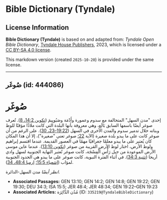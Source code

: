 # Bible Dictionary (Tyndale)

## License Information

**Bible Dictionary (Tyndale)** is based on and adapted from: _Tyndale Open Bible Dictionary_, [Tyndale House Publishers](https://tyndaleopenresources.com/), 2023, which is licensed under a [CC BY-SA 4.0 license](https://creativecommons.org/licenses/by-sa/4.0/legalcode.en).

This markdown version (created `2025-10-20`) is provided under the same license.



--------------------------------

## صُوغَر (id: 444086)

صُوغَر
======

إحدى "مدن السهل" المتحالفة مع سدوم وعمورة وأَدْمَة وصَبُويِيمَ ([تكوين 14:2، 8](https://ref.ly/Gen14:2,Gen14:8)). تُعرف صوغر أيضًا باسمها السابق بَالَع، وهي معروفة بأنها البلدة التي كانت ملاذًا مؤقتًا للوط وبناته خلال تدمير سدوم والمدن الأخرى في السهل ([19:22–23، 30](https://ref.ly/Gen19:22-Gen19:23,Gen19:30)). على الرغم من أن صوغر كانت على ما يبدو بلدة صغيرة (الآية [22؛](https://ref.ly/Gen19:22) صوغر تعني "صغيرة")، إلا أن هذا المكان كان يُعتبر على ما يبدو معلمًا جغرافيًا مهمًا في العصور القديمة. عندما اقتسم إبراهيم ولوط الأرض، اختار لوط الأرض القريبة من صوغر ([تكوين 13:10](https://ref.ly/Gen13:10)). عندما عاين موسى الأرض الموعودة من جبل رَأْسِ الْفِسْجَة، كانت صوغر تُعتبر النهاية الجنوبية لسهل وادي أريحا ([تثنية 34:3](https://ref.ly/Deut34:3)). في أثناء الفترة النبوية، كانت صوغر على ما يبدو هي الحدود الجنوبية لمؤاب ([إشعياء 15:5؛](https://ref.ly/Isa15:5) [إرميا 48:4، 34](https://ref.ly/Jer48:4,Jer48:34)).

*انظر أيضًا* مدن السهل\-الدائرة.

* **Associated Passages:** GEN 13:10; GEN 14:2; GEN 14:8; GEN 19:22; GEN 19:30; DEU 34:3; ISA 15:5; JER 48:4; JER 48:34; GEN 19:22–GEN 19:23
* **Associated Articles:** مُدُن الدَّائِرَة (ID: `335219@TyndaleBibleDictionary`)

